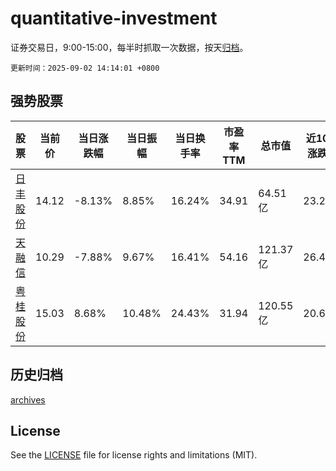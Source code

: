 # quantitative-investment

证券交易日，9:00-15:00，每半时抓取一次数据，按天[归档](archives)。

`更新时间：2025-09-02 14:14:01 +0800`

## 强势股票

|股票|当前价|当日涨跌幅|当日振幅|当日换手率|市盈率TTM|总市值|近10日涨跌幅|
|----|----|----|----|----|----|----|----|
|[日丰股份](https://xueqiu.com/S/SZ002953)|14.12|-8.13%|8.85%|16.24%|34.91|64.51亿|23.21%|
|[天融信](https://xueqiu.com/S/SZ002212)|10.29|-7.88%|9.67%|16.41%|54.16|121.37亿|26.41%|
|[粤桂股份](https://xueqiu.com/S/SZ000833)|15.03|8.68%|10.48%|24.43%|31.94|120.55亿|20.63%|

## 历史归档

[archives](archives)

## License

See the [LICENSE](LICENSE) file for license rights and limitations (MIT).
